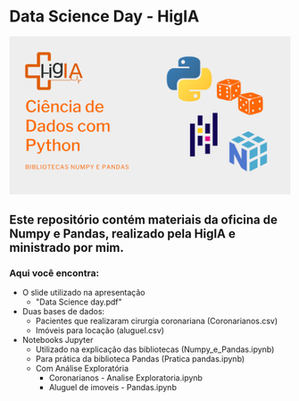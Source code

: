 # Data Science Day - HigIA

![wallpaper](https://github.com/torineris/data_science_day-higia/blob/main/dsday_wallpaper.png?raw=true)

## Este repositório contém materiais da oficina de Numpy e Pandas, realizado pela HigIA e ministrado por mim.
### Aqui você encontra:
- O slide utilizado na apresentação
  - "Data Science day.pdf"
- Duas bases de dados:
  - Pacientes que realizaram cirurgia coronariana (Coronarianos.csv)
  - Imóveis para locação (aluguel.csv)
- Notebooks Jupyter
  - Utilizado na explicação das bibliotecas (Numpy_e_Pandas.ipynb)
  - Para prática da biblioteca Pandas (Pratica pandas.ipynb)
  - Com Análise Exploratória
    - Coronarianos - Analise Exploratoria.ipynb
    - Aluguel de imoveis - Pandas.ipynb
